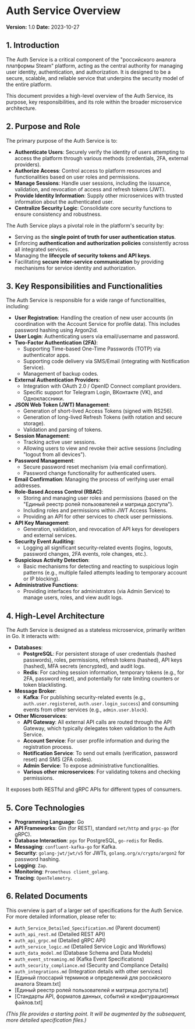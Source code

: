 # Auth Service Overview

**Version:** 1.0
**Date:** 2023-10-27

## 1. Introduction

The Auth Service is a critical component of the "российского аналога платформы Steam" platform, acting as the central authority for managing user identity, authentication, and authorization. It is designed to be a secure, scalable, and reliable service that underpins the security model of the entire platform.

This document provides a high-level overview of the Auth Service, its purpose, key responsibilities, and its role within the broader microservice architecture.

## 2. Purpose and Role

The primary purpose of the Auth Service is to:

*   **Authenticate Users**: Securely verify the identity of users attempting to access the platform through various methods (credentials, 2FA, external providers).
*   **Authorize Access**: Control access to platform resources and functionalities based on user roles and permissions.
*   **Manage Sessions**: Handle user sessions, including the issuance, validation, and revocation of access and refresh tokens (JWT).
*   **Provide Identity Information**: Supply other microservices with trusted information about the authenticated user.
*   **Centralize Security Logic**: Consolidate core security functions to ensure consistency and robustness.

The Auth Service plays a pivotal role in the platform's security by:

*   Serving as the **single point of truth for user authentication status**.
*   Enforcing **authentication and authorization policies** consistently across all integrated services.
*   Managing the **lifecycle of security tokens and API keys**.
*   Facilitating **secure inter-service communication** by providing mechanisms for service identity and authorization.

## 3. Key Responsibilities and Functionalities

The Auth Service is responsible for a wide range of functionalities, including:

*   **User Registration**: Handling the creation of new user accounts (in coordination with the Account Service for profile data). This includes password hashing using Argon2id.
*   **User Login**: Authenticating users via email/username and password.
*   **Two-Factor Authentication (2FA)**:
    *   Supporting Time-based One-Time Passwords (TOTP) via authenticator apps.
    *   Supporting code delivery via SMS/Email (integrating with Notification Service).
    *   Management of backup codes.
*   **External Authentication Providers**:
    *   Integration with OAuth 2.0 / OpenID Connect compliant providers.
    *   Specific support for Telegram Login, ВКонтакте (VK), and Одноклассники.
*   **JSON Web Token (JWT) Management**:
    *   Generation of short-lived Access Tokens (signed with RS256).
    *   Generation of long-lived Refresh Tokens (with rotation and secure storage).
    *   Validation and parsing of tokens.
*   **Session Management**:
    *   Tracking active user sessions.
    *   Allowing users to view and revoke their active sessions (including "logout from all devices").
*   **Password Management**:
    *   Secure password reset mechanism (via email confirmation).
    *   Password change functionality for authenticated users.
*   **Email Confirmation**: Managing the process of verifying user email addresses.
*   **Role-Based Access Control (RBAC)**:
    *   Storing and managing user roles and permissions (based on the "Единый реестр ролей пользователей и матрица доступа").
    *   Including roles and permissions within JWT Access Tokens.
    *   Providing an API for other services to check user permissions.
*   **API Key Management**:
    *   Generation, validation, and revocation of API keys for developers and external services.
*   **Security Event Auditing**:
    *   Logging all significant security-related events (logins, logouts, password changes, 2FA events, role changes, etc.).
*   **Suspicious Activity Detection**:
    *   Basic mechanisms for detecting and reacting to suspicious login patterns (e.g., multiple failed attempts leading to temporary account or IP blocking).
*   **Administrative Functions**:
    *   Providing interfaces for administrators (via Admin Service) to manage users, roles, and view audit logs.

## 4. High-Level Architecture

The Auth Service is designed as a stateless microservice, primarily written in Go. It interacts with:

*   **Databases**:
    *   **PostgreSQL**: For persistent storage of user credentials (hashed passwords), roles, permissions, refresh tokens (hashed), API keys (hashed), MFA secrets (encrypted), and audit logs.
    *   **Redis**: For caching session information, temporary tokens (e.g., for 2FA, password reset), and potentially for rate limiting counters or token blacklisting.
*   **Message Broker**:
    *   **Kafka**: For publishing security-related events (e.g., `auth.user.registered`, `auth.user.login_success`) and consuming events from other services (e.g., `admin.user.block`).
*   **Other Microservices**:
    *   **API Gateway**: All external API calls are routed through the API Gateway, which typically delegates token validation to the Auth Service.
    *   **Account Service**: For user profile information and during the registration process.
    *   **Notification Service**: To send out emails (verification, password reset) and SMS (2FA codes).
    *   **Admin Service**: To expose administrative functionalities.
    *   **Various other microservices**: For validating tokens and checking permissions.

It exposes both RESTful and gRPC APIs for different types of consumers.

## 5. Core Technologies

*   **Programming Language**: Go
*   **API Frameworks**: Gin (for REST), standard `net/http` and `grpc-go` (for gRPC).
*   **Database Interaction**: `pgx` for PostgreSQL, `go-redis` for Redis.
*   **Messaging**: `confluent-kafka-go` for Kafka.
*   **Security**: `golang-jwt/jwt/v5` for JWTs, `golang.org/x/crypto/argon2` for password hashing.
*   **Logging**: `Zap`.
*   **Monitoring**: `Prometheus client_golang`.
*   **Tracing**: `OpenTelemetry`.

## 6. Related Documents

This overview is part of a larger set of specifications for the Auth Service. For more detailed information, please refer to:

*   `Auth_Service_Detailed_Specification.md` (Parent document)
*   `auth_api_rest.md` (Detailed REST API)
*   `auth_api_grpc.md` (Detailed gRPC API)
*   `auth_service_logic.md` (Detailed Service Logic and Workflows)
*   `auth_data_model.md` (Database Schema and Data Models)
*   `auth_event_streaming.md` (Kafka Event Specifications)
*   `auth_security_compliance.md` (Security and Compliance Details)
*   `auth_integrations.md` (Integration details with other services)
*   [Единый глоссарий терминов и определений для российского аналога Steam.txt]
*   [Единый реестр ролей пользователей и матрица доступа.txt]
*   [Стандарты API, форматов данных, событий и конфигурационных файлов.txt]

*(This file provides a starting point. It will be augmented by the subsequent, more detailed specification files.)*
